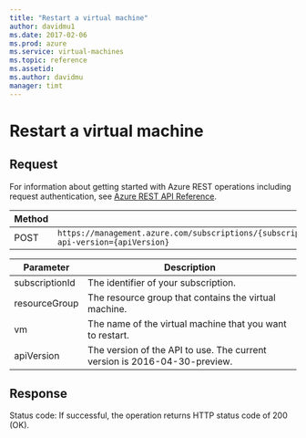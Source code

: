 ```yaml
---
title: "Restart a virtual machine"
author: davidmu1
ms.date: 2017-02-06
ms.prod: azure
ms.service: virtual-machines
ms.topic: reference
ms.assetid:
ms.author: davidmu
manager: timt
---
```


# Restart a virtual machine    
    
## Request 
   
For information about getting started with Azure REST operations including request authentication, see [Azure REST API Reference](../../../index.md).

| Method | Request URI |    
|--------|-------------|    
| POST | `https://management.azure.com/subscriptions/{subscriptionId}/resourceGroups/{resourceGroup}/providers/Microsoft.Compute/virtualMachines/{vm}/restart?api-version={apiVersion}` |

| Parameter | Description |
| --------- | ----------- |
| subscriptionId | The identifier of your subscription. |
| resourceGroup | The resource group that contains the virtual machine. |
| vm | The name of the virtual machine that you want to restart. |
| apiVersion | The version of the API to use. The current version is 2016-04-30-preview. |    
    
## Response    
 
Status code: If successful, the operation returns HTTP status code of 200 (OK).